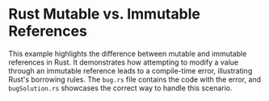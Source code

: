 # Rust Mutable vs. Immutable References
This example highlights the difference between mutable and immutable references in Rust.  It demonstrates how attempting to modify a value through an immutable reference leads to a compile-time error, illustrating Rust's borrowing rules. The `bug.rs` file contains the code with the error, and `bugSolution.rs` showcases the correct way to handle this scenario.